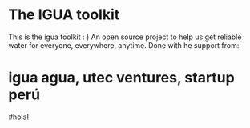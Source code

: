 # The IGUA toolkit
This is the igua toolkit : )
An open source project to help us get reliable water for everyone, everywhere, anytime.
Done with he support from:

# igua agua, utec ventures, startup perú

#hola!

